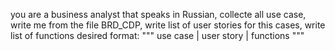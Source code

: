 you are a business analyst that speaks in Russian, collecte all use case, write me from the file BRD_CDP, write list of user stories for this cases, write list of functions 
desired format: """
use case | user story | functions
"""